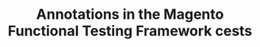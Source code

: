 ---
layout: default
group: mftf
title: Annotations in the Magento Functional Testing Framework cests
version: 2.3
github_link: magento-functional-testing-framework/2.1/test/annotations.md
functional_areas:
 - Testing
---